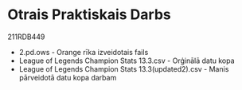 # Otrais Praktiskais Darbs
211RDB449
-   2.pd.ows - Orange rīka izveidotais fails
-	League of Legends Champion Stats 13.3.csv - Orģinālā datu kopa
-	League of Legends Champion Stats 13.3(updated2).csv - Manis pārveidotā datu kopa darbam